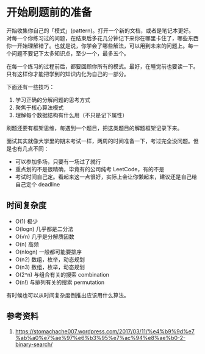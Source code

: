 # 开始刷题前的准备

<!--
ID: 7989a5ff-d84c-4059-a666-c1a49e564069
Status: draft
Date: 2020-01-05T00:00:00
Modified: 2020-06-02T13:37:07
wp_id: 1516
-->

开始收集你自己的「模式」(pattern)。打开一个新的文档，或者是笔记本更好。对每一个你练习过的问题，在结束后多花几分钟记下来你在哪里卡住了，哪些东西你一开始理解错了。也就是说，你学会了哪些解法，可以用到未来的问题上。每一个问题不要记下太多知识点，至少一个，最多五个。

在每一个练习的过程前后，都要回顾你所有的模式。最好，在睡觉前也要读一下。只有这样你才能把学到的知识内化为自己的一部分。

下面还有一些技巧：

1. 学习正确的分解问题的思考方式
2. 聚焦于核心算法模式
3. 理解每个数据结构有什么用（不只是记下属性）

刷题还要有框架思维，每遇到一个题目，把这类题目的解题框架记录下来。

面试其实就像大学里的期末考试一样，两周的时间准备一下，考过完全没问题。但是也有几点不同：

- 可以参加多场，只要有一场过了就行
- 重点划的不是很精确，毕竟有的公司纯考 LeetCode，有的不是
- 考试时间自己定。看起来这一点很好，实际上会让你懒起来，建议还是自己给自己定个 deadline

## 时间复杂度

- O(1) 极少
- O(logn) 几乎都是二分法
- O(√n) 几乎是分解质因数
- O(n) 高频
- O(nlogn) 一般都可能要排序
- O(n2) 数组，枚举，动态规划
- O(n3) 数组，枚举，动态规划
- O(2^n) 与组合有关的搜索 combination
- O(n!) 与排列有关的搜索 permutation

有时候也可以从时间复杂度倒推出应该用什么算法。

## 参考资料

1. https://stomachache007.wordpress.com/2017/03/11/%e4%b9%9d%e7%ab%a0%e7%ae%97%e6%b3%95%e7%ac%94%e8%ae%b0-2-binary-search/